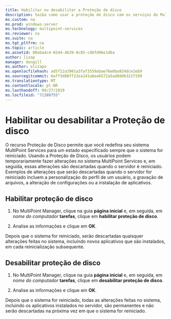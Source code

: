 ```yaml
---
title: Habilitar ou desabilitar a Proteção de disco
description: Saiba como usar a proteção de disco com os serviços do MultiPoint
ms.custom: na
ms.prod: windows-server
ms.technology: multipoint-services
ms.reviewer: na
ms.suite: na
ms.tgt_pltfrm: na
ms.topic: article
ms.assetid: 00aba4c4-0244-4b39-8c85-c46fd96e1d6a
author: lizap
manager: dongill
ms.author: elizapo
ms.openlocfilehash: ad5f12a3901a3faf3559abae76e0ba924dce2eb9
ms.sourcegitcommit: 6aff3d88ff22ea141a6ea6572a5ad8dd6321f199
ms.translationtype: MT
ms.contentlocale: pt-BR
ms.lasthandoff: 09/27/2019
ms.locfileid: "71389755"
---
```

# <a name="enable-or-disable-disk-protection"></a>Habilitar ou desabilitar a Proteção de disco
O recurso Proteção de Disco permite que você redefina seu sistema MultiPoint Services para um estado especificado sempre que o sistema for reiniciado. Usando a Proteção de Disco, os usuários podem temporariamente fazer alterações no sistema MultiPoint Services e, em seguida, essas alterações são descartadas quando o servidor é reiniciado. Exemplos de alterações que serão descartadas quando o servidor for reiniciado incluem a personalização do perfil de um usuário, a gravação de arquivos, a alteração de configurações ou a instalação de aplicativos.  
  
## <a name="enable-disk-protection"></a>Habilitar proteção de disco  
  
1.  No MultiPoint Manager, clique na guia **página inicial** e, em seguida, em *nome do computador* **tarefas**, clique em **habilitar proteção de disco**.  
  
2.  Analise as informações e clique em **OK**.  
  
Depois que o sistema for reiniciado, serão descartadas quaisquer alterações feitas no sistema, incluindo novos aplicativos que são instalados, em cada reinicialização subsequente.  
  
## <a name="disable-disk-protection"></a>Desabilitar proteção de disco  
  
1.  No MultiPoint Manager, clique na guia **página inicial** e, em seguida, em *nome do computador* **tarefas**, clique em **desabilitar proteção de disco**.  
  
2.  Analise as informações e clique em **OK**.  
  
Depois que o sistema for reiniciado, todas as alterações feitas no sistema, incluindo os aplicativos instalados no servidor, são permanentes e não serão descartadas na próxima vez em que o sistema for reiniciado.  
  
